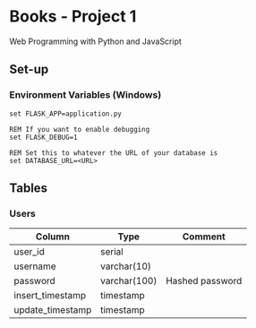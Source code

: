 # Books - Project 1

Web Programming with Python and JavaScript

## Set-up

### Environment Variables (Windows)

```dos
set FLASK_APP=application.py

REM If you want to enable debugging
set FLASK_DEBUG=1

REM Set this to whatever the URL of your database is
set DATABASE_URL=<URL>
```

## Tables

### Users

|Column          |Type        |Comment        |
|----------------|------------|---------------|
|user_id         |serial      |               |
|username        |varchar(10) |               |
|password        |varchar(100)|Hashed password|
|insert_timestamp|timestamp   |               |
|update_timestamp|timestamp   |               |
